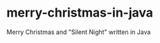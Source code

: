 merry-christmas-in-java
=======================

Merry Christmas and "Silent Night" written in Java
